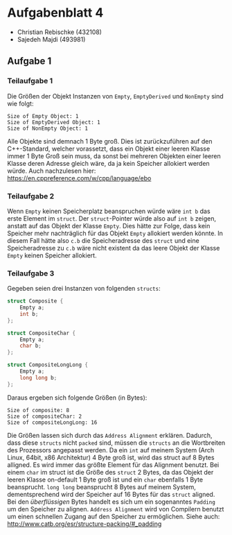 # Aufgabenblatt 4
* Christian Rebischke (432108)
* Sajedeh Majdi (493981)

## Aufgabe 1
### Teilaufgabe 1

Die Größen der Objekt Instanzen von `Empty`, `EmptyDerived` und `NonEmpty` sind wie folgt:
```
Size of Empty Object: 1
Size of EmptyDerived Object: 1
Size of NonEmpty Object: 1
```

Alle Objekte sind demnach 1 Byte groß. Dies ist zurückzuführen auf den C++-Standard, welcher
vorassetzt, dass ein Objekt einer leeren Klasse immer 1 Byte Groß sein muss, da sonst bei
mehreren Objekten einer leeren Klasse deren Adresse gleich wäre, da ja kein Speicher allokiert werden würde.
Auch nachzulesen hier: https://en.cppreference.com/w/cpp/language/ebo

### Teilaufgabe 2

Wenn `Empty` keinen Speicherplatz beanspruchen würde wäre `int b` das erste Element im `struct`.
Der `struct`-Pointer würde also auf `int b` zeigen, anstatt auf das Objekt der Klasse `Empty`.
Dies hätte zur Folge, dass kein Speicher mehr nachträglich für das Objekt `Empty` allokiert werden könnte.
In diesem Fall hätte also `c.b` die Speicheradresse des `struct` und eine Speicheradresse zu `c.b` wäre
nicht existent da das leere Objekt der Klasse `Empty` keinen Speicher allokiert.

### Teilaufgabe 3

Gegeben seien drei Instanzen von folgenden `structs`:
```c++
struct Composite {
    Empty a;
    int b;
};

struct CompositeChar {
    Empty a;
    char b;
};

struct CompositeLongLong {
    Empty a;
    long long b;
};
```

Daraus ergeben sich folgende Größen (in Bytes):
```
Size of composite: 8
Size of compositeChar: 2
Size of compositeLongLong: 16
```

Die Größen lassen sich durch das `Address Alignment` erklären. Dadurch, dass diese `structs` nicht `packed` sind,
müssen die `structs` an die Wortbreiten des Prozessors angepasst werden. Da ein `int` auf meinem System (Arch Linux, 64bit, x86 Architektur)
4 Byte groß ist, wird das struct auf 8 Bytes alligned. Es wird immer das größte Element für das Alignment benutzt.
Bei einem `char` im struct ist die Größe des `struct` 2 Bytes, da das Objekt der leeren Klasse on-default 1 Byte groß ist
und ein `char` ebenfalls 1 Byte beansprucht. `long long` beansprucht 8 Bytes auf meinem System, dementsprechend wird der Speicher
auf 16 Bytes für das `struct` aligned. Bei den *überflüssigen* Bytes handelt es sich um ein sogenanntes `Padding` um
den Speicher zu alignen. `Address Alignment` wird von Compilern benutzt um einen schnellen Zugang auf den Speicher zu ermöglichen.
Siehe auch: http://www.catb.org/esr/structure-packing/#_padding



